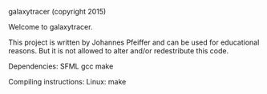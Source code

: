 galaxytracer (copyright 2015)

Welcome to galaxytracer.


This project is written by Johannes Pfeiffer and can be used for educational reasons.
But it is not allowed to alter and/or redestribute this code.

Dependencies:
    SFML
    gcc
    make

Compiling instructions:
     Linux:
        make
